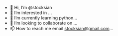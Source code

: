- 👋 Hi, I’m @stocksian
- 👀 I’m interested in ...
- 🌱 I’m currently learning python...
- 💞️ I’m looking to collaborate on ...
- 📫 How to reach me email stocksian@gmail.com...

<!---
stocksian/stocksian is a ✨ special ✨ repository because its `README.md` (this file) appears on your GitHub profile.
You can click the Preview link to take a look at your changes.
--->
